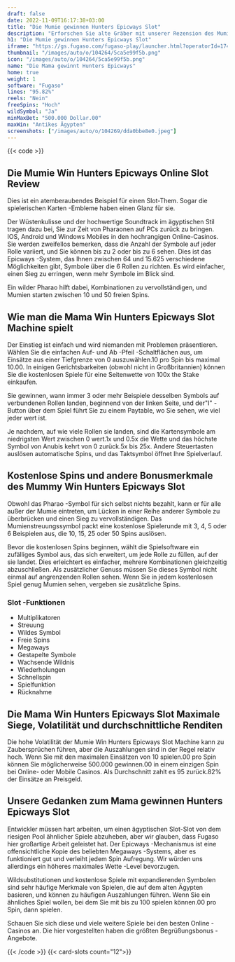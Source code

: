 ```yaml
---
draft: false
date: 2022-11-09T16:17:38+03:00
title: "Die Mumie gewinnen Hunters Epicways Slot"
description: "Erforschen Sie alte Gräber mit unserer Rezension des Mumie Win Hunters Epicways Online Slot. Wir betrachten die Funktionen und wo wir mit dem besten Casino -Bonus spielen können."
h1: "Die Mumie gewinnen Hunters Epicways Slot"
iframe: "https://gs.fugaso.com/fugaso-play/launcher.html?operatorId=1748357&userName=2293100&password=00000&sessionId=2293100&gameName=themummyepicways&mode=demo&closeUrl=https://fugaso.com&responsibleGame=true"
thumbnail: "/images/auto/o/104264/5ca5e99f5b.png"
icon: "/images/auto/o/104264/5ca5e99f5b.png"
name: "Die Mama gewinnt Hunters Epicways"
home: true
weight: 1
software: "Fugaso"
lines: "95.82%"
reels: "Nein"
freeSpins: "Hoch"
wildSymbol: "Ja"
minMaxBet: "500.000 Dollar.00"
maxWin: "Antikes Ägypten"
screenshots: ["/images/auto/o/104269/dda0bbe8e0.jpeg"]
---
```


{{< code >}}<h2>Die Mumie Win Hunters Epicways Online Slot Review</h2><p>Dies ist ein atemberaubendes Beispiel für einen Slot-Them. Sogar die spielerischen Karten -Embleme haben einen Glanz für sie.</p><p>Der Wüstenkulisse und der hochwertige Soundtrack im ägyptischen Stil tragen dazu bei, Sie zur Zeit von Pharaonen auf PCs zurück zu bringen. IOS, Android und Windows Mobiles in den hochrangigen Online-Casinos. Sie werden zweifellos bemerken, dass die Anzahl der Symbole auf jeder Rolle variiert, und Sie können bis zu 2 oder bis zu 6 sehen. Dies ist das Epicways -System, das Ihnen zwischen 64 und 15.625 verschiedene Möglichkeiten gibt, Symbole über die 6 Rollen zu richten. Es wird einfacher, einen Sieg zu erringen, wenn mehr Symbole im Blick sind.</p><p>Ein wilder Pharao hilft dabei, Kombinationen zu vervollständigen, und Mumien starten zwischen 10 und 50 freien Spins.</p><h2>Wie man die Mama Win Hunters Epicways Slot Machine spielt</h2><p>Der Einstieg ist einfach und wird niemanden mit Problemen präsentieren. Wählen Sie die einfachen Auf- und Ab -Pfeil -Schaltflächen aus, um Einsätze aus einer Tiefgrenze von 0 auszuwählen.10 pro Spin bis maximal 10.00. In einigen Gerichtsbarkeiten (obwohl nicht in Großbritannien) können Sie die kostenlosen Spiele für eine Seitenwette von 100x the Stake einkaufen.</p><p>Sie gewinnen, wann immer 3 oder mehr Beispiele desselben Symbols auf verbundenen Rollen landen, beginnend von der linken Seite, und der"I" -Button über dem Spiel führt Sie zu einem Paytable, wo Sie sehen, wie viel jeder wert ist.</p><p>Je nachdem, auf wie viele Rollen sie landen, sind die Kartensymbole am niedrigsten Wert zwischen 0 wert.1x und 0.5x die Wette und das höchste Symbol von Anubis kehrt von 0 zurück.5x bis 25x. Andere Steuertasten auslösen automatische Spins, und das Taktsymbol öffnet Ihre Spielverlauf.</p><h2>Kostenlose Spins und andere Bonusmerkmale des Mummy Win Hunters Epicways Slot</h2><p>Obwohl das Pharao -Symbol für sich selbst nichts bezahlt, kann er für alle außer der Mumie eintreten, um Lücken in einer Reihe anderer Symbole zu überbrücken und einen Sieg zu vervollständigen. Das Mumienstreuungssymbol packt eine kostenlose Spielerunde mit 3, 4, 5 oder 6 Beispielen aus, die 10, 15, 25 oder 50 Spins auslösen.</p><p>Bevor die kostenlosen Spins beginnen, wählt die Spielsoftware ein zufälliges Symbol aus, das sich erweitert, um jede Rolle zu füllen, auf der sie landet. Dies erleichtert es einfacher, mehrere Kombinationen gleichzeitig abzuschließen. Als zusätzlicher Genuss müssen Sie dieses Symbol nicht einmal auf angrenzenden Rollen sehen. Wenn Sie in jedem kostenlosen Spiel genug Mumien sehen, vergeben sie zusätzliche Spins.</p><h3>
Slot -Funktionen</h3><ul>
<li></span>
Multiplikatoren</li>
<li></span>
Streuung</li>
<li></span>
Wildes Symbol</li>
<li></span>
Freie Spins</li>
<li></span>
Megaways</li>
<li></span>
Gestapelte Symbole</li>
<li></span>
Wachsende Wildnis</li>
<li></span>
Wiederholungen</li>
<li></span>
Schnellspin</li>
<li></span>
Spielfunktion</li>
<li></span>
Rücknahme</li></ul><h2>Die Mama Win Hunters Epicways Slot Maximale Siege, Volatilität und durchschnittliche Renditen</h2><p>Die hohe Volatilität der Mumie Win Hunters Epicways Slot Machine kann zu Zaubersprüchen führen, aber die Auszahlungen sind in der Regel relativ hoch. Wenn Sie mit den maximalen Einsätzen von 10 spielen.00 pro Spin können Sie möglicherweise 500.000 gewinnen.00 in einem einzigen Spin bei Online- oder Mobile Casinos. Als Durchschnitt zahlt es 95 zurück.82% der Einsätze an Preisgeld.</p><h2>Unsere Gedanken zum Mama gewinnen Hunters Epicways Slot</h2><p>Entwickler müssen hart arbeiten, um einen ägyptischen Slot-Slot von dem riesigen Pool ähnlicher Spiele abzuheben, aber wir glauben, dass Fugaso hier großartige Arbeit geleistet hat. Der Epicways -Mechanismus ist eine offensichtliche Kopie des beliebten Megaways -Systems, aber es funktioniert gut und verleiht jedem Spin Aufregung. Wir würden uns allerdings ein höheres maximales Wette -Level bevorzugen.</p><p>Wildsubstitutionen und kostenlose Spiele mit expandierenden Symbolen sind sehr häufige Merkmale von Spielen, die auf dem alten Ägypten basieren, und können zu häufigen Auszahlungen führen. Wenn Sie ein ähnliches Spiel wollen, bei dem Sie mit bis zu 100 spielen können.00 pro Spin, dann spielen.</p><p>Schauen Sie sich diese und viele weitere Spiele bei den besten Online -Casinos an. Die hier vorgestellten haben die größten Begrüßungsbonus -Angebote.</p>{{< /code >}}
{{< card-slots count="12">}}